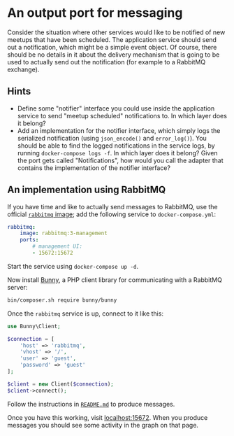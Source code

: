 # An output port for messaging

Consider the situation where other services would like to be notified of new meetups that have been scheduled. The application service should send out a notification, which might be a simple event object. Of course, there should be no details in it about the delivery mechanism that is going to be used to actually send out the notification (for example to a RabbitMQ exchange).

## Hints

- Define some "notifier" interface you could use inside the application service to send "meetup scheduled" notifications to. In which layer does it belong?
- Add an implementation for the notifier interface, which simply logs the serialized notification (using `json_encode()` and `error_log()`). You should be able to find the logged notifications in the service logs, by running `docker-compose logs -f`. In which layer does it belong? Given the port gets called "Notifications", how would you call the adapter that contains the implementation of the notifier interface?

## An implementation using RabbitMQ

If you have time and like to actually send messages to RabbitMQ, use the official [`rabbitmq` image](https://hub.docker.com/_/rabbitmq/); add the following service to `docker-compose.yml`:

```yaml
rabbitmq:
    image: rabbitmq:3-management
    ports:
        # management UI:
        - 15672:15672
```

Start the service using `docker-compose up -d`.

Now install [Bunny](https://github.com/jakubkulhan/bunny), a PHP client library for communicating with a RabbitMQ server:

```bash
bin/composer.sh require bunny/bunny
```

Once the `rabbitmq` service is up, connect to it like this:

```php
use Bunny\Client;

$connection = [
    'host' => 'rabbitmq',
    'vhost' => '/',
    'user' => 'guest',
    'password' => 'guest'
];

$client = new Client($connection);
$client->connect();
```

Follow the instructions in [`README.md`](https://github.com/jakubkulhan/bunny/blob/master/README.md) to produce messages.

Once you have this working, visit [localhost:15672](http://localhost/15672). When you produce messages you should see some activity in the graph on that page.
